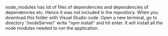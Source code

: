 node_modules has lot of files of dependencies and dependencies of dependencies etc.
Hence it was not included in the repository.
When you download this folder with Visual Studio code.
Open a new terminal, go to directory '/nodeServer/'
write "npm install" and hit enter.
It will install all the node modules needed to run the application.
